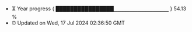 - ⏳ Year progress { ████████████████▁▁▁▁▁▁▁▁▁▁▁▁▁▁ } 54.13 %
- ⏰ Updated on Wed, 17 Jul 2024 02:36:50 GMT

